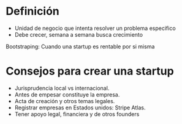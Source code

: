 # Definición

- Unidad de negocio que intenta resolver un problema especifico
- Debe crecer, semana a semana busca crecimiento

Bootstraping: Cuando una startup es rentable por si misma

# Consejos para crear una startup

- Jurisprudencia local vs internacional.
- Antes de empesar constituye la empresa.
- Acta de creación y otros temas legales.
- Registrar empresas en Estados unidos: Stripe Atlas.
- Tener apoyo legal, financiera y de otros founders
